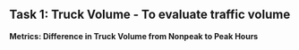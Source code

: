 ## Task 1: Truck Volume - To evaluate traffic volume

**Metrics: Difference in Truck Volume from Nonpeak to Peak Hours**
